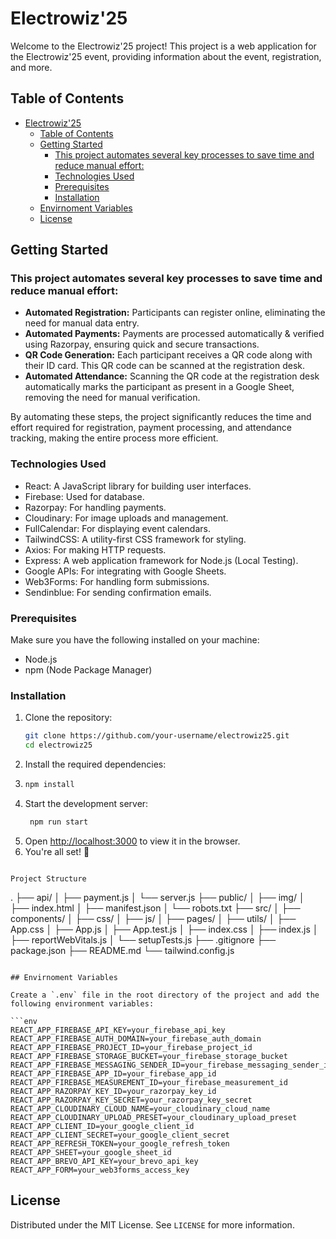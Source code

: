 # Electrowiz'25

Welcome to the Electrowiz'25 project! This project is a web application for the Electrowiz'25 event, providing information about the event, registration, and more.

## Table of Contents

- [Electrowiz'25](#electrowiz25)
  - [Table of Contents](#table-of-contents)
  - [Getting Started](#getting-started)
    - [This project automates several key processes to save time and reduce manual effort:](#this-project-automates-several-key-processes-to-save-time-and-reduce-manual-effort)
    - [Technologies Used](#technologies-used)
    - [Prerequisites](#prerequisites)
    - [Installation](#installation)
  - [Envirnoment Variables](#envirnoment-variables)
  - [License](#license)



## Getting Started

### This project automates several key processes to save time and reduce manual effort:

- **Automated Registration:** Participants can register online, eliminating the need for manual data entry.
- **Automated Payments:** Payments are processed automatically & verified using Razorpay, ensuring quick and secure transactions.
- **QR Code Generation:** Each participant receives a QR code along with their ID card. This QR code can be scanned at the registration desk.
- **Automated Attendance:** Scanning the QR code at the registration desk automatically marks the participant as present in a Google Sheet, removing the need for manual verification.

By automating these steps, the project significantly reduces the time and effort required for registration, payment processing, and attendance tracking, making the entire process more efficient.

### Technologies Used

- React: A JavaScript library for building user interfaces.
- Firebase: Used for database.
- Razorpay: For handling payments.
- Cloudinary: For image uploads and management.
- FullCalendar: For displaying event calendars.
- TailwindCSS: A utility-first CSS framework for styling.
- Axios: For making HTTP requests.
- Express: A web application framework for Node.js (Local Testing).
- Google APIs: For integrating with Google Sheets.
- Web3Forms: For handling form submissions.
- Sendinblue: For sending confirmation emails.

### Prerequisites

Make sure you have the following installed on your machine:

- Node.js
- npm (Node Package Manager)

### Installation

1. Clone the repository:
   ```sh
   git clone https://github.com/your-username/electrowiz25.git
   cd electrowiz25
    ```
2. Install the required dependencies:
3. ```sh
   npm install
   ```
4. Start the development server:
   ```sh
    npm run start
    ```
5. Open [http://localhost:3000](http://localhost:3000) to view it in the browser.
6. You're all set! 🚀

```

Project Structure
```
.
├── api/
│   ├── payment.js
│   └── server.js
├── public/
│   ├── img/
│   ├── index.html
│   ├── manifest.json
│   └── robots.txt
├── src/
│   ├── components/
│   ├── css/
│   ├── js/
│   ├── pages/
│   ├── utils/
│   ├── App.css
│   ├── App.js
│   ├── App.test.js
│   ├── index.css
│   ├── index.js
│   ├── reportWebVitals.js
│   └── setupTests.js
├── .gitignore
├── package.json
├── README.md
└── tailwind.config.js
```

## Envirnoment Variables

Create a `.env` file in the root directory of the project and add the following environment variables:

```env
REACT_APP_FIREBASE_API_KEY=your_firebase_api_key
REACT_APP_FIREBASE_AUTH_DOMAIN=your_firebase_auth_domain
REACT_APP_FIREBASE_PROJECT_ID=your_firebase_project_id
REACT_APP_FIREBASE_STORAGE_BUCKET=your_firebase_storage_bucket
REACT_APP_FIREBASE_MESSAGING_SENDER_ID=your_firebase_messaging_sender_id
REACT_APP_FIREBASE_APP_ID=your_firebase_app_id
REACT_APP_FIREBASE_MEASUREMENT_ID=your_firebase_measurement_id
REACT_APP_RAZORPAY_KEY_ID=your_razorpay_key_id
REACT_APP_RAZORPAY_KEY_SECRET=your_razorpay_key_secret
REACT_APP_CLOUDINARY_CLOUD_NAME=your_cloudinary_cloud_name
REACT_APP_CLOUDINARY_UPLOAD_PRESET=your_cloudinary_upload_preset
REACT_APP_CLIENT_ID=your_google_client_id
REACT_APP_CLIENT_SECRET=your_google_client_secret
REACT_APP_REFRESH_TOKEN=your_google_refresh_token
REACT_APP_SHEET=your_google_sheet_id
REACT_APP_BREVO_API_KEY=your_brevo_api_key
REACT_APP_FORM=your_web3forms_access_key
```

## License

Distributed under the MIT License. See `LICENSE` for more information.
```
